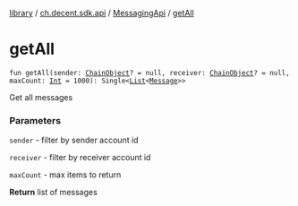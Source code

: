 [library](../../index.md) / [ch.decent.sdk.api](../index.md) / [MessagingApi](index.md) / [getAll](./get-all.md)

# getAll

`fun getAll(sender: `[`ChainObject`](../../ch.decent.sdk.model/-chain-object/index.md)`? = null, receiver: `[`ChainObject`](../../ch.decent.sdk.model/-chain-object/index.md)`? = null, maxCount: `[`Int`](https://kotlinlang.org/api/latest/jvm/stdlib/kotlin/-int/index.html)` = 1000): Single<`[`List`](https://kotlinlang.org/api/latest/jvm/stdlib/kotlin.collections/-list/index.html)`<`[`Message`](../../ch.decent.sdk.model/-message/index.md)`>>`

Get all messages

### Parameters

`sender` - filter by sender account id

`receiver` - filter by receiver account id

`maxCount` - max items to return

**Return**
list of messages

